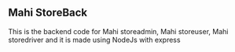 <h2>Mahi StoreBack</h2>
<p>This is the backend code for Mahi storeadmin, Mahi storeuser, Mahi storedriver and it is made using NodeJs with express </p>
